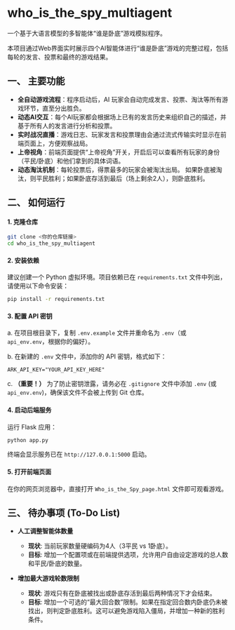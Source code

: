 # who_is_the_spy_multiagent

一个基于大语言模型的多智能体“谁是卧底”游戏模拟程序。

本项目通过Web界面实时展示四个AI智能体进行“谁是卧底”游戏的完整过程，包括每轮的发言、投票和最终的游戏结果。

## 一、 主要功能

-   **全自动游戏流程**：程序启动后，AI 玩家会自动完成发言、投票、淘汰等所有游戏环节，直至分出胜负。
-   **动态AI交互**：每个AI玩家都会根据场上已有的发言历史来组织自己的描述，并基于所有人的发言进行分析和投票。
-   **实时战况直播**：游戏日志、玩家发言和投票理由会通过流式传输实时显示在前端页面上，方便观察战局。
-   **上帝视角**：前端页面提供“上帝视角”开关，开启后可以查看所有玩家的身份（平民/卧底）和他们拿到的具体词语。
-   **动态淘汰机制**：每轮投票后，得票最多的玩家会被淘汰出局。 如果卧底被淘汰，则平民胜利；如果卧底存活到最后（场上剩余2人），则卧底胜利。

## 二、 如何运行

#### 1. 克隆仓库

```bash
git clone <你的仓库链接>
cd who_is_the_spy_multiagent
```

#### 2. 安装依赖

建议创建一个 Python 虚拟环境。项目依赖已在 `requirements.txt` 文件中列出，请使用以下命令安装：

```bash
pip install -r requirements.txt
```

#### 3. 配置 API 密钥

a. 在项目根目录下，复制 `.env.example` 文件并重命名为 `.env`（或 `api_env.env`，根据你的偏好）。

b. 在新建的 `.env` 文件中，添加你的 API 密钥，格式如下：

   ```
   ARK_API_KEY="YOUR_API_KEY_HERE"
   ```

c. **（重要！）** 为了防止密钥泄露，请务必在 `.gitignore` 文件中添加 `.env` (或 `api_env.env`)，确保该文件不会被上传到 Git 仓库。

#### 4. 启动后端服务

运行 Flask 应用：

```bash
python app.py
```

终端会显示服务已在 `http://127.0.0.1:5000` 启动。

#### 5. 打开前端页面

在你的网页浏览器中，直接打开 `Who_is_the_Spy_page.html` 文件即可观看游戏。

## 三、 待办事项 (To-Do List)

-   **人工调整智能体数量**
    -   **现状**: 当前玩家数量硬编码为4人（3平民 vs 1卧底）。
    -   **目标**: 增加一个配置项或在前端提供选项，允许用户自由设定游戏的总人数和平民/卧底的数量。

-   **增加最大游戏轮数限制**
    -   **现状**: 游戏只有在卧底被找出或卧底存活到最后两种情况下才会结束。
    -   **目标**: 增加一个可选的“最大回合数”限制。如果在指定回合数内卧底仍未被找出，则判定卧底胜利。这可以避免游戏陷入僵局，并增加一种新的胜利条件。